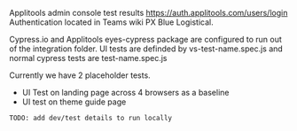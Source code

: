 Applitools admin console test results https://auth.applitools.com/users/login
Authentication located in Teams wiki PX Blue Logistical.

Cypress.io and Applitools eyes-cypress package are configured to run out of the integration folder. UI tests are definded by vs-test-name.spec.js and normal cypress tests are test-name.spec.js

Currently we have 2 placeholder tests.

-   UI Test on landing page across 4 browsers as a baseline
-   UI test on theme guide page

```
TODO: add dev/test details to run locally
```
